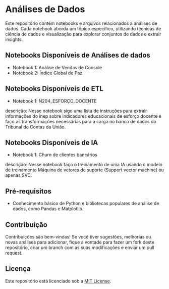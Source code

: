 # Análises de Dados

Este repositório contém notebooks e arquivos relacionados a análises de dados. Cada notebook aborda um tópico específico, utilizando técnicas de ciência de dados e visualização para explorar conjuntos de dados e extrair insights.

## Notebooks Disponíveis de Análises de dados

- Notebook 1: Análise de Vendas de Console
- Notebook 2: Índice Global de Paz

## Notebooks Disponíveis de ETL

- Notebook 1: N204_ESFORÇO_DOCENTE

descrição: Nesse notebook sigo uma lista de instruções para extrair informações do inep sobre indicadores educacionais de esforço docente e faço as transformações necessárias para a carga no banco de dados do Tribunal de Contas da União.

## Notebooks Disponíveis de IA

- Notebook 1: Churn de clientes bancários

descrição: Nesse notebook faço o treinamento de uma IA usando o modelo de treinamento Máquina de vetores de suporte (Support vector machine) ou apenas SVC.

## Pré-requisitos

- Conhecimento básico de Python e bibliotecas populares de análise de dados, como Pandas e Matplotlib.

## Contribuição

Contribuições são bem-vindas! Se você tiver sugestões, melhorias ou novas análises para adicionar, fique à vontade para fazer um fork deste repositório, criar um branch com as suas modificações e enviar um pull request.

## Licença

Este repositório está licenciado sob a [MIT License](https://opensource.org/licenses/MIT).
